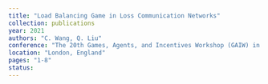 ```yaml
---
title: "Load Balancing Game in Loss Communication Networks"
collection: publications
year: 2021
authors: "C. Wang, Q. Liu"
conference: "The 20th Games, Agents, and Incentives Workshop (GAIW) in International Conference on Autonomous Agents and Multiagent Systems (AAMAS)"
location: "London, England"
pages: "1-8"
status:
---
```

